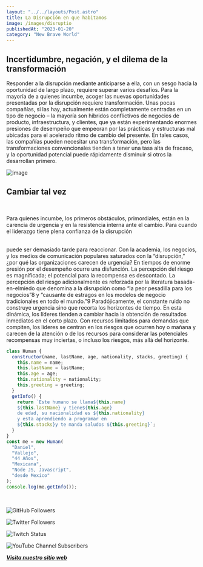 ```yaml
---
layout: "../../layouts/Post.astro"
title: La Disrupción en que habitamos
image: /images/disruptio
publishedAt: "2023-01-20"
category: "New Brave World"
---
```


## Incertidumbre, negación, y el dilema de la transformación

Responder a la disrupción mediante
anticiparse a ella, con un sesgo hacia la
oportunidad de largo plazo, requiere
superar varios desafíos. Para la mayoría de a
quienes incumbe, acoger las nuevas oportunidades
presentadas por la disrupción requiere
transformación. Unas pocas compañías, si las hay,
actualmente están completamente centradas en un
tipo de negocio – la
mayoría son híbridos
conflictivos de negocios
de producto,
infraestructura, y
clientes, que ya están
experimentando
enormes presiones de
desempeño que
empeoran por las
prácticas y estructuras
mal ubicadas para el
acelerado ritmo de
cambio del presente. En
tales casos, las
compañías pueden
necesitar una
transformación, pero las
transformaciones
convencionales tienden
a tener una tasa alta de
fracaso, y la
oportunidad potencial
puede rápidamente
disminuir si otros la desarrollan primero.

![image](https://c4.wallpaperflare.com/wallpaper/813/913/73/glitch-art-statue-vaporwave-greek-mythology-wallpaper-preview.jpg)

## Cambiar tal vez

<br>

Para quienes incumbe, los primeros obstáculos,
primordiales, están en la carencia de urgencia y en
la resistencia interna ante el cambio. Para cuando
el liderazgo tiene plena confianza de la disrupción

<br/>
puede ser demasiado tarde para reaccionar. Con la
academia, los negocios, y los medios de
comunicación populares saturados con la
“disrupción,” ¿por qué las organizaciones carecen
de urgencia? En tiempos de enorme presión por el
desempeño ocurre una disfunción. La percepción
del riesgo es magnificada; el potencial para la
recompensa es descontado. La percepción del
riesgo adicionalmente
es reforzada por la
literatura basada-en-elmiedo que denomina a
la disrupción como “la
peor pesadilla para los
negocios”8 y “causante
de estragos en los
modelos de negocio
tradicionales en todo el
mundo.”9
Paradójicamente, el
constante ruido no
construye urgencia
sino que recorta los
horizontes de tiempo.
En esta dinámica, los
líderes tienden a
cambiar hacia la
obtención de
resultados inmediatos
en el corto plazo. Con
recursos limitados para
demandas que
compiten, los líderes se centran en los riesgos que
ocurren hoy o mañana y carecen de la atención o de
los recursos para considerar las potenciales
recompensas muy inciertas, o incluso los riesgos,
más allá del horizonte.

```js
class Human {
  constructor(name, lastName, age, nationality, stacks, greeting) {
    this.name = name;
    this.lastName = lastName;
    this.age = age;
    this.nationality = nationality;
    this.greeting = greeting;
  }
  getInfo() {
    return `Este humano se llama${this.name}
    ${this.lastName} y tiene${this.age}
    de edad, su nacionalidad es ${this.nationality}
    y esta aprendiendo a programar en 
    ${this.stacks}y te manda saludos ${this.greeting}`;
  }
}
const me = new Human(
  "Daniel",
  "Vallejo",
  "44 Años",
  "Mexicana",
  "Node JS, Javascript",
  "desde Mexico"
);
console.log(me.getInfo());
```

<br/>

![GitHub Followers](https://img.shields.io/github/followers/DanyVeneno?style=social)

![Twitter Followers](https://img.shields.io/twitter/follow/venenodigital?style=social)

![Twitch Status](https://img.shields.io/twitch/status/yehiibhii?style=social)

![YouTube Channel Subscribers](https://img.shields.io/youtube/channel/subscribers/UC8UhdMAKJX56O2PY8kzBIlw?style=social)

[**_Visita nuestro sitio web_**](https://juanitovenenoestudio.netlify.app/)
